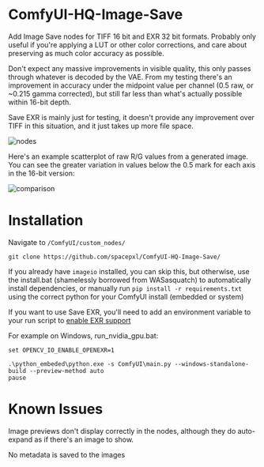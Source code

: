 # ComfyUI-HQ-Image-Save
Add Image Save nodes for TIFF 16 bit and EXR 32 bit formats. Probably only useful if you're applying a LUT or other color corrections, and care about preserving as much color accuracy as possible.

Don't expect any massive improvements in visible quality, this only passes through whatever is decoded by the VAE. From my testing there's an improvement in accuracy under the midpoint value per channel (0.5 raw, or ~0.215 gamma corrected), but still far less than what's actually possible within 16-bit depth.

Save EXR is mainly just for testing, it doesn't provide any improvement over TIFF in this situation, and it just takes up more file space.

![nodes](https://github.com/spacepxl/ComfyUI-HQ-Image-Save/assets/143970342/c385b4fc-e0cd-49e5-8679-fe7ce54854f3)

Here's an example scatterplot of raw R/G values from a generated image. You can see the greater variation in values below the 0.5 mark for each axis in the 16-bit version:

![comparison](https://github.com/spacepxl/ComfyUI-HQ-Image-Save/assets/143970342/5838c51b-1308-41a0-9998-c7749c8e5dc4)


# Installation
Navigate to `/ComfyUI/custom_nodes/`

`git clone https://github.com/spacepxl/ComfyUI-HQ-Image-Save/`

If you already have `imageio` installed, you can skip this, but otherwise, use the install.bat (shamelessly borrowed from WASasquatch) to automatically install dependencies, or manually run `pip install -r requirements.txt` using the correct python for your ComfyUI install (embedded or system)

If you want to use Save EXR, you'll need to add an environment variable to your run script to [enable EXR support](https://github.com/opencv/opencv/issues/21928)

For example on Windows, run_nvidia_gpu.bat:

```
set OPENCV_IO_ENABLE_OPENEXR=1

.\python_embeded\python.exe -s ComfyUI\main.py --windows-standalone-build --preview-method auto
pause
```

# Known Issues

Image previews don't display correctly in the nodes, although they do auto-expand as if there's an image to show.

No metadata is saved to the images
